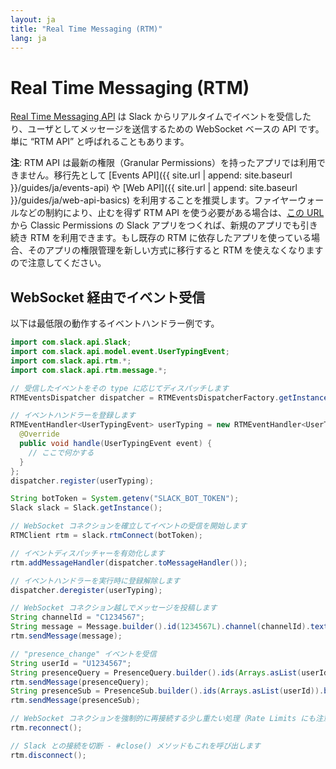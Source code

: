 ```yaml
---
layout: ja
title: "Real Time Messaging (RTM)"
lang: ja
---
```


# Real Time Messaging (RTM)

[Real Time Messaging API](https://api.slack.com/rtm) は Slack からリアルタイムでイベントを受信したり、ユーザとしてメッセージを送信するための WebSocket ベースの API です。単に “RTM API” と呼ばれることもあります。

**注**: RTM API は最新の権限（Granular Permissions）を持ったアプリでは利用できません。移行先として [Events API]({{ site.url | append: site.baseurl }}/guides/ja/events-api) や [Web API]({{ site.url | append: site.baseurl }}/guides/ja/web-api-basics) を利用することを推奨します。ファイヤーウォールなどの制約により、止むを得ず RTM API を使う必要がある場合は、[この URL](https://api.slack.com/apps?new_classic_app=1) から Classic Permissions の Slack アプリをつくれば、新規のアプリでも引き続き RTM を利用できます。もし既存の RTM に依存したアプリを使っている場合、そのアプリの権限管理を新しい方式に移行すると RTM を使えなくなりますので注意してください。

## WebSocket 経由でイベント受信

以下は最低限の動作するイベントハンドラー例です。

```java
import com.slack.api.Slack;
import com.slack.api.model.event.UserTypingEvent;
import com.slack.api.rtm.*;
import com.slack.api.rtm.message.*;

// 受信したイベントをその type に応じてディスパッチします
RTMEventsDispatcher dispatcher = RTMEventsDispatcherFactory.getInstance();

// イベントハンドラーを登録します
RTMEventHandler<UserTypingEvent> userTyping = new RTMEventHandler<UserTypingEvent>() {
  @Override
  public void handle(UserTypingEvent event) {
    // ここで何かする
  }
};
dispatcher.register(userTyping);

String botToken = System.getenv("SLACK_BOT_TOKEN");
Slack slack = Slack.getInstance();

// WebSocket コネクションを確立してイベントの受信を開始します
RTMClient rtm = slack.rtmConnect(botToken);

// イベントディスパッチャーを有効化します
rtm.addMessageHandler(dispatcher.toMessageHandler());

// イベントハンドラーを実行時に登録解除します
dispatcher.deregister(userTyping);

// WebSocket コネクション越しでメッセージを投稿します
String channelId = "C1234567";
String message = Message.builder().id(1234567L).channel(channelId).text(":wave: Hi there!").build().toJSONString();
rtm.sendMessage(message);

// "presence_change" イベントを受信
String userId = "U1234567";
String presenceQuery = PresenceQuery.builder().ids(Arrays.asList(userId)).build().toJSONString();
rtm.sendMessage(presenceQuery);
String presenceSub = PresenceSub.builder().ids(Arrays.asList(userId)).build().toJSONString();
rtm.sendMessage(presenceSub);

// WebSocket コネクションを強制的に再接続する少し重たい処理（Rate Limits にも注意）
rtm.reconnect();

// Slack との接続を切断 - #close() メソッドもこれを呼び出します
rtm.disconnect();
```
